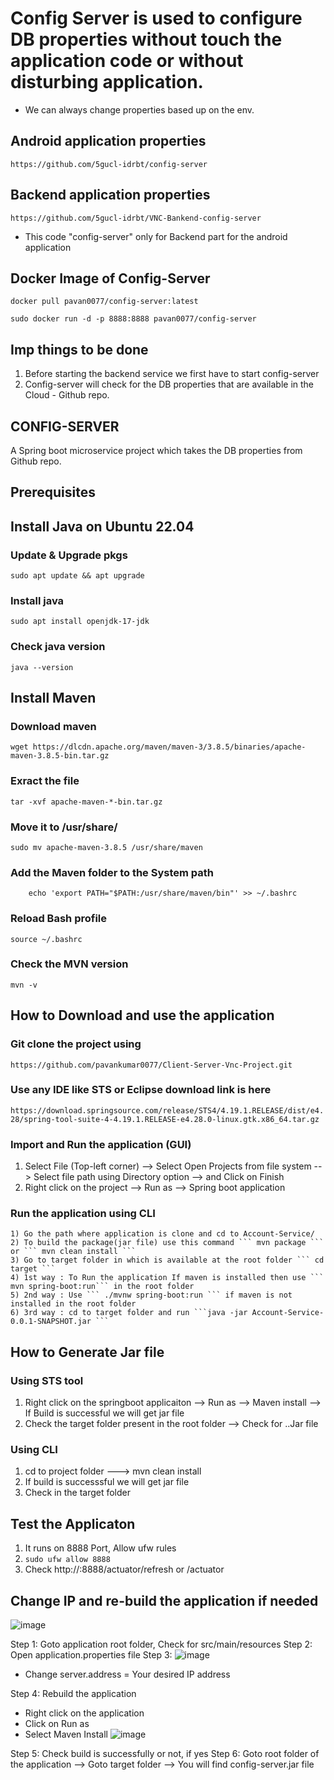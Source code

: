 # Config Server is used to configure DB properties without touch the application code or without disturbing application.

- We can always change properties based up on the env.

Android application properties
--
``` https://github.com/5gucl-idrbt/config-server ```

Backend application properties
--
``` https://github.com/5gucl-idrbt/VNC-Bankend-config-server ```


- This code "config-server" only for Backend part for the android application

Docker Image of Config-Server
--
``` docker pull pavan0077/config-server:latest ```

``` sudo docker run -d -p 8888:8888 pavan0077/config-server ```

Imp things to be done 
--
1) Before starting the backend service we first have to start config-server
2) Config-server will check for the DB properties that are available in the Cloud - Github repo.

CONFIG-SERVER
--
A Spring boot microservice project which takes the DB properties from Github repo.

Prerequisites
--
## Install Java on Ubuntu 22.04
### Update & Upgrade pkgs
``` sudo apt update && apt upgrade ```
### Install java
``` sudo apt install openjdk-17-jdk ```
### Check java version 
``` java --version ```

## Install Maven
### Download maven 
``` wget https://dlcdn.apache.org/maven/maven-3/3.8.5/binaries/apache-maven-3.8.5-bin.tar.gz ```
### Exract the file 
``` tar -xvf apache-maven-*-bin.tar.gz ```
### Move it to /usr/share/
``` sudo mv apache-maven-3.8.5 /usr/share/maven ```
###  Add the Maven folder to the System path
``` echo 'export PATH="$PATH:/usr/share/maven"' >> ~/.bashrc
    echo 'export PATH="$PATH:/usr/share/maven/bin"' >> ~/.bashrc
```
### Reload Bash profile
``` source ~/.bashrc ``` 

### Check the MVN version
``` mvn -v ```

How to Download and use the application
--
### Git clone the project using 
``` https://github.com/pavankumar0077/Client-Server-Vnc-Project.git ```
### Use any IDE like STS or Eclipse download link is here
``` https://download.springsource.com/release/STS4/4.19.1.RELEASE/dist/e4.28/spring-tool-suite-4-4.19.1.RELEASE-e4.28.0-linux.gtk.x86_64.tar.gz ```
### Import and Run the application (GUI)
1) Select File (Top-left corner) --> Select Open Projects from file system --> Select file path using Directory option --> and Click on Finish
2) Right click on the project --> Run as -->  Spring boot application

### Run the application using CLI
```
1) Go the path where application is clone and cd to Account-Service/
2) To build the package(jar file) use this command ``` mvn package ``` or ``` mvn clean install ```
3) Go to target folder in which is available at the root folder ``` cd target ```
4) 1st way : To Run the application If maven is installed then use ``` mvn spring-boot:run``` in the root folder
5) 2nd way : Use ``` ./mvnw spring-boot:run ``` if maven is not installed in the root folder
6) 3rd way : cd to target folder and run ```java -jar Account-Service-0.0.1-SNAPSHOT.jar ```
```

How to Generate Jar file
--
### Using STS tool
1) Right click on the springboot applicaiton --> Run as --> Maven install --> If Build is successful we will get jar file
2) Check the target folder present in the root folder --> Check for ..Jar file

### Using CLI
1) cd to project folder ---> mvn clean install
2) If build is successsful we will get jar file
3) Check in the target folder

Test the Applicaton
--
1) It runs on 8888 Port, Allow ufw rules
2) ``` sudo ufw allow 8888 ```
3) Check http://<instance-ip>:8888/actuator/refresh or /actuator

Change IP and re-build the application if needed
--
![image](https://github.com/5g-ucl-idrbt/Banking-Vnc-app/assets/131157072/d869ce70-eb15-4580-aa8b-0fb1e36cac53)

Step 1: Goto application root folder, Check for src/main/resources 
Step 2: Open application.properties file
Step 3: ![image](https://github.com/5g-ucl-idrbt/Banking-Vnc-app/assets/131157072/9e92bc36-42ea-4cbb-ae91-885d50897336)
- Change server.address = Your desired IP address

Step 4: Rebuild the application 
- Right click on the application
- Click on Run as
- Select Maven Install
![image](https://github.com/5g-ucl-idrbt/Banking-Vnc-app/assets/131157072/2bea165e-54fe-48f0-bb5d-86390f46dd4a)

Step 5: Check build is successfully or not, if yes 
Step 6: Goto root folder of the application --> Goto target folder --> You will find config-server.jar file 


